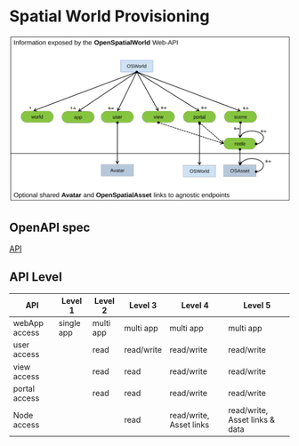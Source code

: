 # Spatial World Provisioning

![objects](../figures/objects.svg)

## OpenAPI spec 

[API](API.yaml) 

## API Level

| API | Level 1 | Level 2 | Level 3 | Level 4 | Level 5 |
| --- | --- | --- | --- | --- | ---  |
| webApp access | single app | multi app | multi app | multi app | multi app  |
| user access |  | read | read/write | read/write | read/write  |
| view access |  | read | read | read/write | read/write  |
| portal access |  | read | read | read/write | read/write  |
| Node access |  |  | read | read/write, Asset links | read/write, Asset links & data  |
